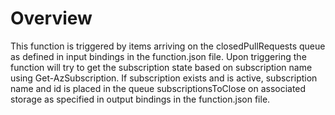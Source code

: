 # Overview
This function is triggered by items arriving on the closedPullRequests queue as defined in input bindings in the function.json file. Upon triggering the function will try to get the subscription state based on subscription name using Get-AzSubscription. If subscription exists and is active, subscription name and id is placed in the queue subscriptionsToClose on associated storage as specified in output bindings in the function.json file. 

